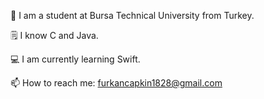 
🏫 I am a student at Bursa Technical University from Turkey.

🗒️ I know C and Java.

💻 I am currently learning Swift.

📫 How to reach me: furkancapkin1828@gmail.com

      
    

<!--
**FurkanCAPKIN/FurkanCAPKIN** is a ✨ _special_ ✨ repository because its `README.md` (this file) appears on your GitHub profile.

Here are some ideas to get you started:

- 🔭 I’m currently working on ...
- 🌱 I’m currently learning ...
- 👯 I’m looking to collaborate on ...
- 🤔 I’m looking for help with ...
- 💬 Ask me about ...
- 📫 How to reach me: ...
- 😄 Pronouns: ...
- ⚡ Fun fact: ...
-->
